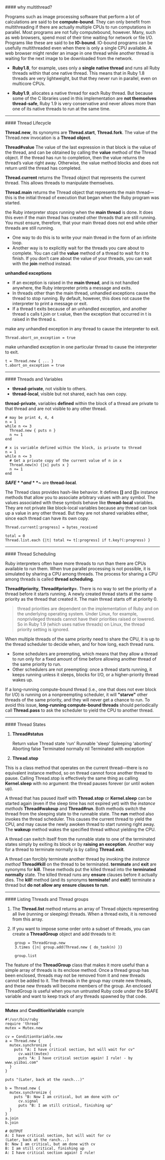 ###\# why multithread? 

Programs such as image processing software that perform a lot of calculations are said
to be **compute-bound**. They can only benefit from multithreading if there are actually
multiple CPUs to run computations in parallel. Most programs are not fully computebound,
however. Many, such as web browsers, spend most of their time waiting for
network or file I/O. Programs like these are said to be **IO-bound**. IO-bound programs
can be usefully multithreaded even when there is only a single CPU available. A web
browser might render an image in one thread while another thread is waiting for the
next image to be downloaded from the network.

+ **Ruby1.8**, for example, uses only a **single native thread**
and runs all Ruby threads within that one native thread. This means that in Ruby 1.8
threads are very lightweight, but that they never run in parallel, even on multicore
CPUs.

+ **Ruby1.9**, allocates a native thread for each Ruby thread. But because
some of the C libraries used in this implementation are **not themselves thread-safe**,
Ruby 1.9 is very conservative and never allows more than one of its native threads to
run at the same time.

- - -

###\# Thread Lifecycle

**Thread.new**, its synonyms are **Thread.start**, **Thread.fork**. The value of the Thread.new invocation is a **Thread object**.

**Thread#value** The value of the last expression in that block is the value of the thread,
and can be obtained by calling the **value** method of the Thread object. If the thread has
run to completion, then the value returns the thread’s value right away. Otherwise, the
value method blocks and does not return until the thread has completed.

**Thread.current** returns the Thread object that represents the current
thread. This allows threads to manipulate themselves. 

**Thread.main** returns the Thread object that represents the main thread—this is the initial thread of
execution that began when the Ruby program was started.

the Ruby interpreter stops running when the **main thread**
is done. It does this even if the main thread has created other threads that are still
running. You must ensure, therefore, that your main thread does not end while other
threads are still running.

+ One way to do this is to write your main thread in the form of an infinite loop. 
+ Another way is to explicitly wait for the threads you care about to
complete. You can call the **value** method of a thread to
wait for it to finish. If you don’t care about the value of your threads, you can wait with
the **join** method instead.

**unhandled exceptions**

+ If an exception is raised in the **main thread**, and is not handled anywhere, the Ruby interpreter prints a message and exits.
+ In threads other than the main thread, unhandled exceptions cause the thread to stop running. By default, however, this does not cause
the interpreter to print a message or exit.
+ If a thread t exits because of an unhandled exception, and another thread s calls t.join or t.value, then the exception that
occurred in t is raised in the thread s.

make any unhandled exception in any thread to cause the interpreter to exit.

    Thread.abort_on_exception = true

make unhandled exception in one particular thread to cause the interpreter to exit.

    t = Thread.new { ... }
    t.abort_on_exception = true

- - -

###\# Threads and Variables

+ **thread-private**, not visible to others.
+ **thread-local**, visible but not shared, each has own copy.

**thread-private**, variables **defined** within the block of a thread are private to that thread and are not visible to any other thread.

    # may be print 4, 4, 4
    n = 1
    while n <= 3
      Thread.new { puts n }
      n += 1
    end

    # x is variable defined within the block, is private to thread
    n = 1
    while n <= 3
      # Get a private copy of the current value of n in x
      Thread.new(n) {|x| puts x }
      n += 1
    end

**$SAFE** and **$~** are **thread-local**.

The Thread class provides hash-like behavior. It defines **[]** and **[]=** instance methods
that allow you to associate arbitrary values with any symbol. The values associated with these symbols behave like **thread-local** variables. They are not private like block-local variables because any thread can look up a value
in any other thread. But they are not shared variables either, since each thread can have
its own copy.

    Thread.current[:progress] = bytes_received

    total = 0
    Thread.list.each {|t| total += t[:progress] if t.key?(:progress) }

- - -

###\# Thread Scheduling

Ruby interpreters often have more threads to run than there are CPUs available to run
them. When true parallel processing is not possible, it is simulated by sharing a CPU
among threads. The process for sharing a CPU among threads is called **thread scheduling**.

**Thread#priority**, **Thread#priority=**. There is no way to set the priority of a thread before it starts running. A newly created thread starts at the same priority as the thread that created it. The main thread starts off at priority 0.

> thread priorities are dependent on the implementation
> of Ruby and on the underlying operating system. Under Linux, for example, nonprivileged
> threads cannot have their priorities raised or lowered. So in Ruby 1.9 (which
> uses native threads) on Linux, the thread priority setting is ignored.

When multiple threads of the same priority need to share the CPU, it is up to the thread scheduler to decide when, and for how long, each thread runs.

+ Some schedulers are preempting, which means that they allow a thread to run only for a fixed amount of time before allowing another thread of the same priority to run.
+ Other schedulers are not preempting: once a thread starts running, it keeps running unless it sleeps, blocks for I/O, or a higher-priority thread wakes up.

If a long-running compute-bound thread (i.e., one that does not ever block for I/O) is
running on a nonpreempting scheduler, it will **"starve"** other threads of the same priority,
and they will never get a chance to run. To avoid this issue, **long-running
compute-bound threads** should periodically call **Thread.pass** to ask the scheduler to
yield the CPU to another thread.

- - -

###\# Thread States

1. **Thread#status**

    Return value        Thread state
    'run'               Runnable
    'sleep'             Spleeping
    'aborting'          Aborting
    false               Terminated normally
    nil                 Terminated with exception

2. **Thread.stop**

  This is a class method that operates on the current thread—there is no equivalent instance method, so on thread cannot force another thread to pause. Calling Thread.stop is effectively the same thing as calling **Kernel.sleep** with no argument: the thread pauses forever (or until woken up).

  A thread that has paused itself with **Thread.stop** or **Kernel.sleep** can be started again
  (even if the sleep time has not expired yet) with the _instance methods_ **Thread#wakeup** and **Thread#run**.
  Both methods switch the thread from the sleeping state to the runnable state. The **run**
  method also invokes the thread scheduler. This causes the current thread to yield the
  CPU, and may cause the newly awoken thread to start running right away. The
  **wakeup** method wakes the specified thread without yielding the CPU.

  A thread can switch itself from the runnable state to one of the terminated states simply
  by exiting its block or by **raising an exception**. Another way for a thread to terminate
  normally is by calling **Thread.exit**.

  A thread can forcibly terminate another thread by invoking the _instance method_ **Thread#kill**
  on the thread to be terminated. **terminate** and **exit** are synonyms for **kill**. These
  methods put the killed thread into the **terminated normally** state. The killed thread runs
  any **ensure** clauses before it actually dies. The **kill!** method (and its synonyms
  **terminate!** and **exit!**) terminate a thread but **do not allow any ensure clauses to run**.

- - -

###\# Listing Threads and Thread groups

1. The **Thread.list** method returns an array of Thread objects representing all live (running
or sleeping) threads. When a thread exits, it is removed from this array.

2. If you want to impose some order onto a subset of threads, you can create a
**ThreadGroup** object and add threads to it:

        group = ThreadGroup.new
        3.times {|n| group.add(Thread.new { do_task(n) }}

        group.list

  The feature of the **ThreadGroup** class that makes it more useful than a simple array of
  threads is its enclose method. Once a thread group has been enclosed, threads may not
  be removed from it and new threads cannot be added to it. The threads in the group
  may create new threads, and these new threads will become members of the group. An
  enclosed ThreadGroup is useful when you run untrusted Ruby code under the $SAFE
  variable and want to keep track of any threads spawned by that code.

- - -

**Mutex** and **ConditionVariable** example

    #!/usr/bin/ruby
    require 'thread'
    mutex = Mutex.new

    cv = ConditionVariable.new
    a = Thread.new {
      mutex.synchronize {
        puts "A: I have critical section, but will wait for cv"
          cv.wait(mutex)
          puts "A: I have critical section again! I rule! - by www.yiibai.com"
      }
    }

    puts "(Later, back at the ranch...)"

    b = Thread.new {
      mutex.synchronize {
        puts "B: Now I am critical, but am done with cv"
          cv.signal
          puts "B: I am still critical, finishing up"
      }
    }
    a.join
    b.join

    # OUTPUT
    A: I have critical section, but will wait for cv
    (Later, back at the ranch...)
    B: Now I am critical, but am done with cv
    B: I am still critical, finishing up
    A: I have critical section again! I rule!
